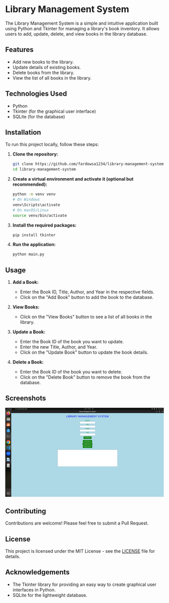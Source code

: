 # Library Management System

The Library Management System is a simple and intuitive application built using Python and Tkinter for managing a library's book inventory. It allows users to add, update, delete, and view books in the library database.

## Features

- Add new books to the library.
- Update details of existing books.
- Delete books from the library.
- View the list of all books in the library.

## Technologies Used

- Python
- Tkinter (for the graphical user interface)
- SQLite (for the database)

## Installation

To run this project locally, follow these steps:

1. **Clone the repository:**

    ```bash
    git clone https://github.com/fardowsa1234/library-management-system.git
    cd library-management-system
    ```

2. **Create a virtual environment and activate it (optional but recommended):**

    ```bash
    python -m venv venv
    # On Windows
    venv\Scripts\activate
    # On macOS/Linux
    source venv/bin/activate
    ```

3. **Install the required packages:**

    ```bash
    pip install tkinter
    ```

4. **Run the application:**

    ```bash
    python main.py
    ```

## Usage

1. **Add a Book:**
   - Enter the Book ID, Title, Author, and Year in the respective fields.
   - Click on the "Add Book" button to add the book to the database.

2. **View Books:**
   - Click on the "View Books" button to see a list of all books in the library.

3. **Update a Book:**
   - Enter the Book ID of the book you want to update.
   - Enter the new Title, Author, and Year.
   - Click on the "Update Book" button to update the book details.

4. **Delete a Book:**
   - Enter the Book ID of the book you want to delete.
   - Click on the "Delete Book" button to remove the book from the database.

## Screenshots

![Library Management System](Screenshot.png)

## Contributing

Contributions are welcome! Please feel free to submit a Pull Request.

## License

This project is licensed under the MIT License - see the [LICENSE](LICENSE) file for details.

## Acknowledgements

- The Tkinter library for providing an easy way to create graphical user interfaces in Python.
- SQLite for the lightweight database.

